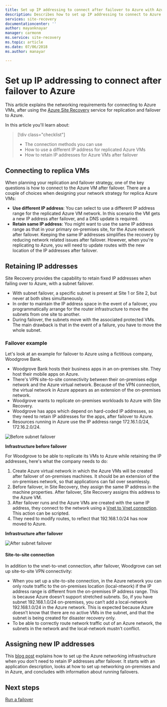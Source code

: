 ```yaml
---
title: Set up IP addressing to connect after failover to Azure with Azure Site Recovery | Microsoft Docs
description: Describes how to set up IP addressing to connect to Azure VMs after failover from on-premises with Azure Site Recovery
services: site-recovery
documentationcenter: ''
author: mayanknayar
manager: carmonm
ms.service: site-recovery
ms.topic: article
ms.date: 07/06/2018
ms.author: manayar

---
```

# Set up IP addressing to connect after failover to Azure

This article explains the networking requirements for connecting to Azure VMs, after using the [Azure Site Recovery](site-recovery-overview.md) service for replication and failover to Azure.

In this article you'll learn about:

> [!div class="checklist"]
> * The connection methods you can use
> * How to use a different IP address for replicated Azure VMs
> * How to retain IP addresses for Azure VMs after failover

## Connecting to replica VMs

When planning your replication and failover strategy, one of the key questions is how to connect to the Azure VM after failover. There are a couple of choices when designing your network strategy for replica Azure VMs:

- **Use different IP address**: You can select to use a different IP address range for the replicated Azure VM network. In this scenario the VM gets a new IP address after failover, and a DNS update is required.
- **Retain same IP address**: You might want to use the same IP address range as that in your primary on-premises site, for the Azure network after failover. Keeping the same IP addresses simplifies the recovery by reducing network related issues after failover. However, when you're replicating to Azure, you will need to update routes with the new location of the IP addresses after failover.

## Retaining IP addresses

Site Recovery provides the capability to retain fixed IP addresses when failing over to Azure, with a subnet failover.

- With subnet failover, a specific subnet is present at Site 1 or Site 2, but never at both sites simultaneously.
- In order to maintain the IP address space in the event of a failover, you programmatically arrange for the router infrastructure to move the subnets from one site to another.
- During failover, the subnets move with the associated protected VMs. The main drawback is that in the event of a failure, you have to move the whole subnet.


### Failover example

Let's look at an example for failover to Azure using a fictitious company, Woodgrove Bank.

- Woodgrove Bank hosts their business apps in an on-premises site. They host their mobile apps on Azure.
- There's VPN site-to-site connectivity between their on-premises edge network and the Azure virtual network. Because of the VPN connection, the virtual network in Azure appears as an extension of the on-premises network.
- Woodgrove wants to replicate on-premises workloads to Azure with Site Recovery.
 - Woodgrove has apps which depend on hard-coded IP addresses, so they need to retain IP addresses for the apps, after failover to Azure.
 - Resources running in Azure use the IP address range 172.16.1.0/24, 172.16.2.0/24.

![Before subnet failover](./media/site-recovery-network-design/network-design7.png)

**Infrastructure before failover**


For Woodgrove to be able to replicate its VMs to Azure while retaining the IP addresses, here's what the company needs to do:


1. Create Azure virtual network in which the Azure VMs will be created after failover of on-premises machines. It should be an extension of the on-premises network, so that applications can fail over seamlessly.
2. Before failover, in Site Recovery, they assign the same IP address in the machine properties. After failover, Site Recovery assigns this address to the Azure VM.
3. After failover runs and the Azure VMs are created with the same IP address, they connect to the network using a [Vnet to Vnet connection](../vpn-gateway/virtual-networks-configure-vnet-to-vnet-connection.md). This action can be scripted.
4. They need to modify routes, to reflect that 192.168.1.0/24 has now moved to Azure.


**Infrastructure after failover**

![After subnet failover](./media/site-recovery-network-design/network-design9.png)

#### Site-to-site connection

In addition to the vnet-to-vnet connection, after failover, Woodgrove can set up site-to-site VPN connectivity:
- When you set up a site-to-site connection, in the Azure network you can only route traffic to the on-premises location (local-ntwork) if the IP address range is different from the on-premises IP address range. This is because Azure doesn’t support stretched subnets. So, if you have subnet 192.168.1.0/24 on-premises, you can’t add a local-network 192.168.1.0/24 in the Azure network. This is expected because Azure doesn’t know that there are no active VMs in the subnet, and that the subnet is being created for disaster recovery only.
- To be able to correctly route network traffic out of an Azure network, the subnets in the network and the local-network mustn't conflict.




## Assigning new IP addresses

This [blog post](http://azure.microsoft.com/blog/2014/09/04/networking-infrastructure-setup-for-microsoft-azure-as-a-disaster-recovery-site/) explains how to set up the Azure networking infrastructure when you don't need to retain IP addresses after failover. It starts with an application description, looks at how to set up networking on-premises and in Azure, and concludes with information about running failovers.

## Next steps
[Run a failover](site-recovery-failover.md)
